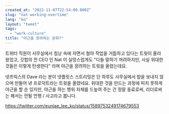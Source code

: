 ```yaml
---
created_at: "2022-11-07T22:54:00.000Z"
slug: "nat-working-overtime"
lang: "ko"
layout: "tweet"
tags: 
  - "work-culture"
title: "야근을 장려하는 문화?"
---
```


트위터 직원이 사무실에서 침낭 속에 자면서 철야 작업을 거듭하고 있다는 트윗이 올라왔었고,
깃헙의 전 CEO 인 Nat 이 실망스럽게도 "다들 말하기 꺼려하지만, 사실 위대한 것들은 이렇게 탄생한다" 라며 야근을 장려하는 트윗을 올렸는데요.

넷프릭스의 Dave 라는 분이 넷플릿스 스트리밍은 단 하루도 사무실에서 밤을 보내지 않으며 만들어 낸 프로덕트라는 트윗을 올렸네요. 위대한 것을 만드는 과정에 피치 못하게 야근을 할 순 있지만, 야근을 하는 행위 자체를 드높여 주는 건 정말 동료로써, 리더로써는 해서는 안될 언행 / 사고라고 봅니다.

https://twitter.com/eunjae_lee_ko/status/1589753249174679553
